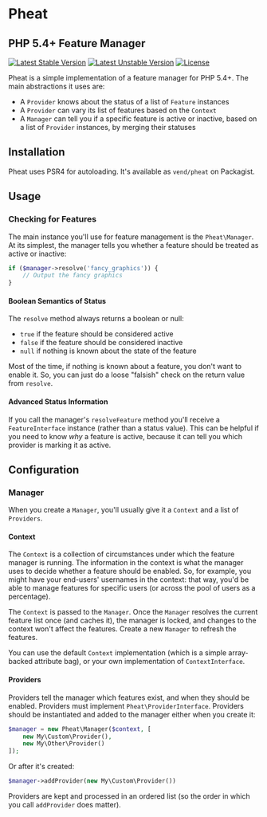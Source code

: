 # Pheat

## PHP 5.4+ Feature Manager

[![Latest Stable Version](https://poser.pugx.org/vend/pheat/v/stable.svg)](https://packagist.org/packages/vend/pheat) [![Latest Unstable Version](https://poser.pugx.org/vend/pheat/v/unstable.svg)](https://packagist.org/packages/vend/pheat) [![License](https://poser.pugx.org/vend/pheat/license.svg)](https://packagist.org/packages/vend/pheat)

Pheat is a simple implementation of a feature manager for PHP 5.4+. The main abstractions it uses are:

* A `Provider` knows about the status of a list of `Feature` instances
* A `Provider` can vary its list of features based on the `Context`
* A `Manager` can tell you if a specific feature is active or inactive, based on a list of `Provider` instances, by merging their statuses

## Installation

Pheat uses PSR4 for autoloading. It's available as `vend/pheat` on Packagist.

## Usage

### Checking for Features

The main instance you'll use for feature management is the `Pheat\Manager`. At its simplest, the manager tells you whether a feature should be treated as active or inactive:

```php
if ($manager->resolve('fancy_graphics')) {
    // Output the fancy graphics
}
```

#### Boolean Semantics of Status

The `resolve` method always returns a boolean or null:
 * `true` if the feature should be considered active
 * `false` if the feature should be considered inactive
 * `null` if nothing is known about the state of the feature

Most of the time, if nothing is known about a feature, you don't want to enable it. So, you can just do a loose "falsish" check on the return value from `resolve`.


#### Advanced Status Information

If you call the manager's `resolveFeature` method you'll receive a `FeatureInterface` instance (rather than a status value). This can be helpful if you need to know *why* a feature is active, because it can tell you which provider is marking it as active.

## Configuration

### Manager

When you create a `Manager`, you'll usually give it a `Context` and a list of `Providers`.

#### Context

The `Context` is a collection of circumstances under which the feature manager is running. The information in the context is what the manager uses to decide whether a feature should be enabled. So, for example, you might have your end-users' usernames in the context: that way, you'd be able to manage features for specific users (or across the pool of users as a percentage).

The `Context` is passed to the `Manager`. Once the `Manager` resolves the current feature list once (and caches it), the manager is locked, and changes to the context won't affect the features. Create a new `Manager` to refresh the features.

You can use the default `Context` implementation (which is a simple array-backed attribute bag), or your own implementation of `ContextInterface`.

#### Providers

Providers tell the manager which features exist, and when they should be enabled. Providers must implement `Pheat\ProviderInterface`. Providers should be instantiated and added to the manager either when you create it:

```php
$manager = new Pheat\Manager($context, [
    new My\Custom\Provider(),
    new My\Other\Provider()
]);
```

Or after it's created:

```php
$manager->addProvider(new My\Custom\Provider())
```

Providers are kept and processed in an ordered list (so the order in which you call `addProvider` does matter).








